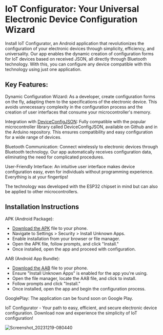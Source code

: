 # IoT Configurator: Your Universal Electronic Device Configuration Wizard

Install IoT Configurator, an Android application that revolutionizes the configuration of your electronic devices through simplicity, efficiency, and universality. Our app enables the dynamic creation of configuration forms for IoT devices based on received JSON, all directly through Bluetooth technology. With this, you can configure any device compatible with this technology using just one application.

## Key Features:

Dynamic Configuration Wizard: As a developer, create configuration forms on the fly, adapting them to the specifications of the electronic device. This avoids unnecessary complexity in the configuration process and the creation of user interfaces that consume your microcontroller's memory.

Integration with [DeviceConfigJSON](https://github.com/marcin-filipiak/DeviceConfigJSON): Fully compatible with the popular microcontroller library called DeviceConfigJSON, available on Github and in the Arduino repository. This ensures compatibility and easy configuration for a wide range of devices.

Bluetooth Communication: Connect wirelessly to electronic devices through Bluetooth technology. Our app automatically receives configuration data, eliminating the need for complicated procedures.

User-Friendly Interface: An intuitive user interface makes device configuration easy, even for individuals without programming experience. Everything is at your fingertips!

The technology was developed with the ESP32 chipset in mind but can also be applied to other microcontrollers.

## Installation Instructions

APK (Android Package):

* [Download the APK](https://github.com/marcin-filipiak/IoT_Configurator/tree/main/compiled_apks/apk) file to your phone.
* Navigate to Settings > Security > Install Unknown Apps.
* Enable installation from your browser or file manager.
* Open the APK file, follow prompts, and click "Install."
* Once installed, open the app and proceed with configuration.

AAB (Android App Bundle):

* [Download the AAB](https://github.com/marcin-filipiak/IoT_Configurator/tree/main/compiled_apks/aab) file to your phone.
* Ensure "Install Unknown Apps" is enabled for the app you're using.
* Open the file manager, locate the AAB file, and click to install.
* Follow prompts and click "Install."
* Once installed, open the app and begin the configuration process.

GooglePlay:
The application can be found soon on Google Play.



IoT Configurator - Your path to easy, efficient, and secure electronic device configuration. Download now and experience the simplicity of IoT configuration!

![Screenshot_20231219-080440](https://github.com/marcin-filipiak/IoT_Configurator/assets/50583432/38a3f974-1489-4426-8f50-51250b853844)

